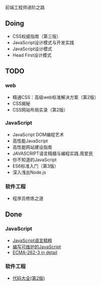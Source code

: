 前端工程师进阶之路

## Doing
- CSS权威指南（第三版）
- JavaScript设计模式与开发实践
- JavaScript设计模式
- Head First设计模式


## TODO

### web
- 精通CSS：高级web标准解决方案（第2版）
- CSS揭秘
- CSS网站布局实录（第2版）

### JavaScript
- JavaScript DOM编程艺术
- 高性能JavaScript
- 高性能网站建设指南
- JAVASCRIPT语言精髓与编程实践.周爱民
- 你不知道的JavaScript
- ES6标准入门（第3版）
- 深入浅出Node.js

### 软件工程
- 程序员修炼之道


## Done

### JavaScript
- [JavaScript语言精粹](https://github.com/wyhcool/notes/tree/master/JavaScript/JavaScript%E8%AF%AD%E8%A8%80%E7%B2%BE%E7%B2%B9)
- [编写可维护的JavaScript](https://github.com/wyhcool/notes/tree/master/JavaScript/%E7%BC%96%E5%86%99%E5%8F%AF%E7%BB%B4%E6%8A%A4%E7%9A%84JavaScript)
- [ECMA-262-3 in detail](https://github.com/wyhcool/notes/tree/master/JavaScript/ECMA-262-3%20in%20detail)

### 软件工程
- [代码大全(第2版)](https://github.com/wyhcool/notes/tree/master/%E8%BD%AF%E4%BB%B6%E5%B7%A5%E7%A8%8B/%E4%BB%A3%E7%A0%81%E5%A4%A7%E5%85%A82)